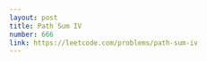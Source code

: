 ```yaml
---
layout: post
title: Path Sum IV
number: 666
link: https://leetcode.com/problems/path-sum-iv
---
```

